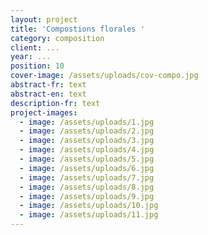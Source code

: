 ```yaml
---
layout: project
title: 'Compostions florales '
category: composition
client: ...
year: ...
position: 10
cover-image: /assets/uploads/cov-compo.jpg
abstract-fr: text
abstract-en: text
description-fr: text
project-images:
  - image: /assets/uploads/1.jpg
  - image: /assets/uploads/2.jpg
  - image: /assets/uploads/3.jpg
  - image: /assets/uploads/4.jpg
  - image: /assets/uploads/5.jpg
  - image: /assets/uploads/6.jpg
  - image: /assets/uploads/7.jpg
  - image: /assets/uploads/8.jpg
  - image: /assets/uploads/9.jpg
  - image: /assets/uploads/10.jpg
  - image: /assets/uploads/11.jpg
---
```


